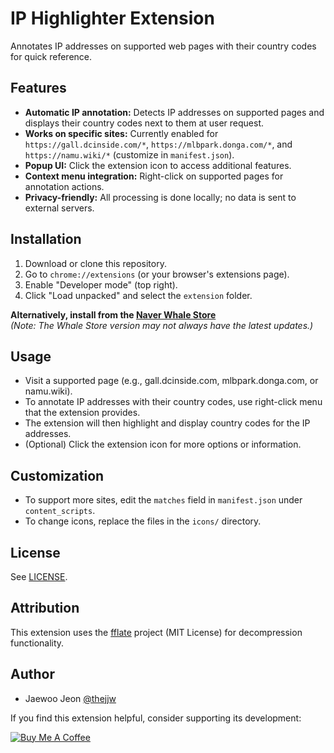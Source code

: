 
# IP Highlighter Extension

Annotates IP addresses on supported web pages with their country codes for quick reference.

## Features

- **Automatic IP annotation:** Detects IP addresses on supported pages and displays their country codes next to them at user request.
- **Works on specific sites:** Currently enabled for `https://gall.dcinside.com/*`, `https://mlbpark.donga.com/*`, and `https://namu.wiki/*` (customize in `manifest.json`).
- **Popup UI:** Click the extension icon to access additional features.
- **Context menu integration:** Right-click on supported pages for annotation actions.
- **Privacy-friendly:** All processing is done locally; no data is sent to external servers.

## Installation

1. Download or clone this repository.
2. Go to `chrome://extensions` (or your browser's extensions page).
3. Enable "Developer mode" (top right).
4. Click "Load unpacked" and select the `extension` folder.

**Alternatively, install from the [Naver Whale Store](https://store.whale.naver.com/detail/oimkdokokdnhpmoplhgcgcdmpkafncij)**  
_(Note: The Whale Store version may not always have the latest updates.)_

## Usage

- Visit a supported page (e.g., gall.dcinside.com, mlbpark.donga.com, or namu.wiki).
- To annotate IP addresses with their country codes, use right-click menu that the extension provides.
- The extension will then highlight and display country codes for the IP addresses.
- (Optional) Click the extension icon for more options or information.

## Customization

- To support more sites, edit the `matches` field in `manifest.json` under `content_scripts`.
- To change icons, replace the files in the `icons/` directory.

## License
See [LICENSE](LICENSE).

## Attribution

This extension uses the [fflate](https://github.com/101arrowz/fflate) project (MIT License) for decompression functionality.

## Author
- Jaewoo Jeon [@thejjw](https://github.com/thejjw)

If you find this extension helpful, consider supporting its development:

[![Buy Me A Coffee](https://cdn.buymeacoffee.com/buttons/default-yellow.png)](https://www.buymeacoffee.com/jwjeon)
